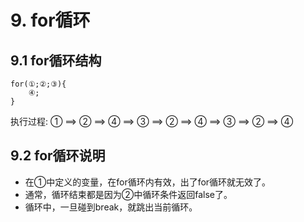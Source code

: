 # 9. for循环

## 9.1 for循环结构
```
for(①;②;③){
    ④;
}
```

执行过程: ① ==> ② ==> ④ ==> ③ ==> ② ==> ④ ==> ③ ==> ② ==> ④

## 9.2 for循环说明

* 在①中定义的变量，在for循环内有效，出了for循环就无效了。
* 通常，循环结束都是因为②中循环条件返回false了。
* 循环中，一旦碰到break，就跳出当前循环。